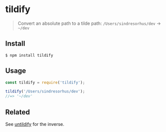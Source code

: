 # tildify

> Convert an absolute path to a tilde path: `/Users/sindresorhus/dev` → `~/dev`

## Install

```
$ npm install tildify
```

## Usage

```js
const tildify = require('tildify');

tildify('/Users/sindresorhus/dev');
//=> '~/dev'
```

## Related

See [untildify](https://github.com/sindresorhus/untildify) for the inverse.
